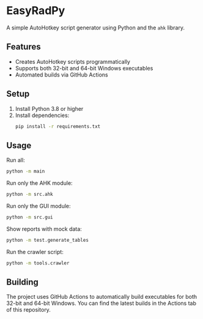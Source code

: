 # EasyRadPy

A simple AutoHotkey script generator using Python and the `ahk` library.

## Features

- Creates AutoHotkey scripts programmatically
- Supports both 32-bit and 64-bit Windows executables
- Automated builds via GitHub Actions

## Setup

1. Install Python 3.8 or higher
2. Install dependencies:
   ```bash
   pip install -r requirements.txt
   ```

## Usage

Run all:
```bash
python -m main
```

Run only the AHK module:
```bash
python -m src.ahk
```

Run only the GUI module:
```bash
python -m src.gui
```

Show reports with mock data:
```bash
python -m test.generate_tables
```

Run the crawler script:
```bash
python -m tools.crawler
```

## Building

The project uses GitHub Actions to automatically build executables for both 32-bit and 64-bit Windows. You can find the latest builds in the Actions tab of this repository. 